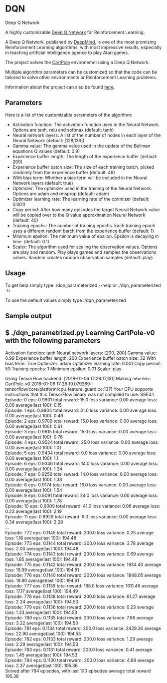 # DQN
Deep Q Network

A highly customizable [Deep Q Network](https://deepmind.com/research/dqn/) for Reinforcement Learning.

A Deep Q Network, published by [DeepMind](https://deepmind.com/), is one of the most promising Reinforcement Learning algorithms, with most impressive results, especially in teaching artificial intelligence agence to play Atari games. 

The project solves the [CartPole](https://github.com/openai/gym/wiki/CartPole-v0) environemnt using a Deep Q Network. 

Multiple algorithm parameters can be customized so that the code can be tailored to solve other environments or Reinforcement Learning problems.

Information about the project can also be found [here](http://www.peeknpoke.net/single-post/2018/01/15/Deep-Q-Network).

## Parameters
Here is a list of the customizable parameters of the algorithm:
* Activation function: The activation function used in the Neural Network. Options are tanh, relu and softmax (default: tanh)
* Neural network layers: A list of the number of nodes in each layer of the Neural Network (default: [128,128])
* Gamma value: The gamma value used in the update of the Bellman equations Q values (default: 0.9)
* Experience buffer length: The length of the experience buffer (default: 200)
* Experience buffer batch size: The size of each training batch, picked randomly from the experience buffer (default: 48)
* With bias term: Whether a bias term will be included in the Neural Network layers (default: true)
* Optimizer: The optimizer used in the training of the Neural Network. Options are adam and rmsprop (default: adam)
* Optimizer learning rate: The learning rate of the optimizer (default: 0.001)
* Copy period: After how many episodes the target Neural Network value will be copied over to the Q value approximation Neural Network (default: 40)
* Training epochs: The number of training epochs. Each training epoch uses a different random barch from the experience buffer (default: 1)
* Minimum epsilon: The minimum value of epsilon. Epsilon is decaying in time. (default: 0.1)
* Scaler: The algorithm used for scaling the observation values. Options are play and random. Play plays games and samples the observations values. Random creates random observation samples (default: play)

## Usage
To get help simply type
./dqn_parameterized --help or
./dqn_parameterized -h

To use the default values simply type
./dqn_parameterized

## Sample output
$ ./dqn_parametrized.py 
Learning CartPole-v0 with the following parameters
--------------------------------------------------
Activation function: tanh
Neural network layers: [200, 200]
Gamma value: 0.99
Experience buffer length: 200
Experience buffer batch size: 32
With bias term: True
Optimizer: adam
Optimizer learning rate: 0.001
Copy period: 50
Training epochs: 1
Minimum epsilon: 0.01
Scaler: play

Using TensorFlow backend.
[2018-01-06 17:28:17,151] Making new env: CartPole-v0
2018-01-06 17:28:19.079289: I tensorflow/core/platform/cpu_feature_guard.cc:137] Your CPU supports instructions that this TensorFlow binary was not compiled to use: SSE4.1
Episode: 0	eps: 0.9901	total reward: 15.0	loss variance: 0.00	average loss: 0.00	average(last 100): 0.15  
Episode: 1	eps: 0.9804	total reward: 31.0	loss variance: 0.00	average loss: 0.00	average(last 100): 0.46  
Episode: 2	eps: 0.9709	total reward: 15.0	loss variance: 0.00	average loss: 0.00	average(last 100): 0.61  
Episode: 3	eps: 0.9615	total reward: 15.0	loss variance: 0.00	average loss: 0.00	average(last 100): 0.76  
Episode: 4	eps: 0.9524	total reward: 25.0	loss variance: 0.00	average loss: 0.00	average(last 100): 1.01  
Episode: 5	eps: 0.9434	total reward: 9.0	loss variance: 0.00	average loss: 0.00	average(last 100): 1.1  
Episode: 6	eps: 0.9346	total reward: 14.0	loss variance: 0.00	average loss: 0.00	average(last 100): 1.24  
Episode: 7	eps: 0.9259	total reward: 14.0	loss variance: 0.00	average loss: 0.00	average(last 100): 1.38  
Episode: 8	eps: 0.9174	total reward: 16.0	loss variance: 0.00	average loss: 0.00	average(last 100): 1.54  
Episode: 9	eps: 0.9091	total reward: 24.0	loss variance: 0.00	average loss: 0.00	average(last 100): 1.78  
Episode: 10	eps: 0.9009	total reward: 41.0	loss variance: 0.06	average loss: 0.23	average(last 100): 2.19  
Episode: 11	eps: 0.8929	total reward: 9.0	loss variance: 0.00	average loss: 0.34	average(last 100): 2.28  
...  
Episode: 772	eps: 0.1145	total reward: 200.0	loss variance: 0.25	average loss: 1.16	average(last 100): 194.48  
Episode: 773	eps: 0.1144	total reward: 200.0	loss variance: 3.78	average loss: 2.00	average(last 100): 194.48  
Episode: 774	eps: 0.1143	total reward: 200.0	loss variance: 0.69	average loss: 1.85	average(last 100): 194.48  
Episode: 775	eps: 0.1142	total reward: 200.0	loss variance: 1934.40	average loss: 19.99	average(last 100): 194.61  
Episode: 776	eps: 0.1140	total reward: 200.0	loss variance: 1848.05	average loss: 19.80	average(last 100): 194.61  
Episode: 777	eps: 0.1139	total reward: 188.0	loss variance: 1611.46	average loss: 17.17	average(last 100): 194.49  
Episode: 778	eps: 0.1138	total reward: 200.0	loss variance: 61.27	average loss: 2.24	average(last 100): 194.53  
Episode: 779	eps: 0.1136	total reward: 200.0	loss variance: 0.23	average loss: 1.33	average(last 100): 194.53  
Episode: 780	eps: 0.1135	total reward: 200.0	loss variance: 7.96	average loss: 3.22	average(last 100): 194.53  
Episode: 781	eps: 0.1134	total reward: 200.0	loss variance: 2429.36	average loss: 22.90	average(last 100): 194.53  
Episode: 782	eps: 0.1133	total reward: 200.0	loss variance: 1.29	average loss: 2.29	average(last 100): 194.53  
Episode: 783	eps: 0.1131	total reward: 200.0	loss variance: 0.41	average loss: 1.45	average(last 100): 194.53  
Episode: 784	eps: 0.1130	total reward: 200.0	loss variance: 4.89	average loss: 2.37	average(last 100): 195.36  
Solved after 784 episodes, with last 100 episodes average total reward 195.36  
